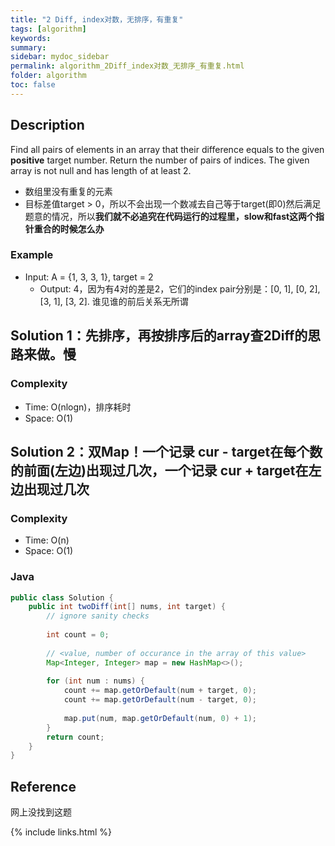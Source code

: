 ```yaml
---
title: "2 Diff, index对数，无排序，有重复"
tags: [algorithm]
keywords:
summary:
sidebar: mydoc_sidebar
permalink: algorithm_2Diff_index对数_无排序_有重复.html
folder: algorithm
toc: false
---
```


## Description
Find all pairs of elements in an array that their difference equals to the given **positive** target number. 
Return the number of pairs of indices.
The given array is not null and has length of at least 2.

* 数组里没有重复的元素
* 目标差值target > 0，所以不会出现一个数减去自己等于target(即0)然后满足题意的情况，所以**我们就不必追究在代码运行的过程里，slow和fast这两个指针重合的时候怎么办**

### Example
* Input: A = {1, 3, 3, 1}, target = 2
  * Output: 4，因为有4对的差是2，它们的index pair分别是：[0, 1], [0, 2], [3, 1], [3, 2]. 谁见谁的前后关系无所谓

## Solution 1：先排序，再按排序后的array查2Diff的思路来做。慢

### Complexity
* Time: O(nlogn)，排序耗时
* Space: O(1)

## Solution 2：双Map！一个记录 cur - target在每个数的前面(左边)出现过几次，一个记录 cur + target在左边出现过几次

### Complexity
* Time: O(n)
* Space: O(1)

### Java
```java
public class Solution {
    public int twoDiff(int[] nums, int target) {
        // ignore sanity checks
        
        int count = 0;
        
        // <value, number of occurance in the array of this value>
        Map<Integer, Integer> map = new HashMap<>();
        
        for (int num : nums) {
            count += map.getOrDefault(num + target, 0);
            count += map.getOrDefault(num - target, 0);
            
            map.put(num, map.getOrDefault(num, 0) + 1);
        }
        return count;
    }
}
```

## Reference
网上没找到这题

{% include links.html %}
